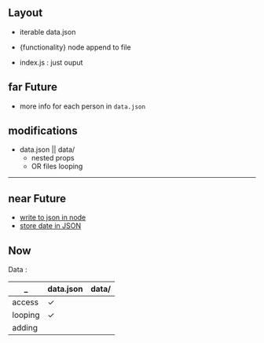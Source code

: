 ## Layout
- iterable data.json
<!-- web : db -->
- {functionality} node append to file
<!-- lib -->
- index.js : just ouput


## far Future
- more info for each person in `data.json`


## modifications
- data.json || data/
    - nested props
    - OR files looping
___


## near Future
- [write to json in node](https://stackabuse.com/reading-and-writing-json-files-with-node-js/)
- [store date in JSON](https://www.w3schools.com/js/js_json_parse.asp)


## Now
Data :

_ | data.json | data/
| - | - | -
access | &check;|
looping | &check; |
adding | |